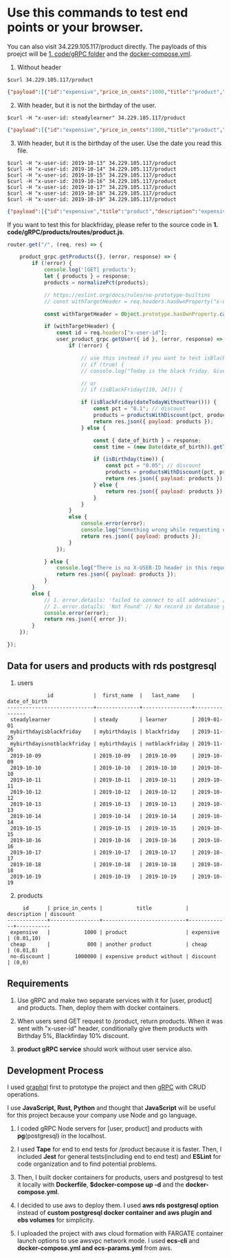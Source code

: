 # Use this commands to test end points or your browser.

You can also visit 34.229.105.117/product directly. The payloads of this proejct will be [1. code/gRPC folder](https://github.com/steadylearner/docker-examples/tree/master/1.%20code/gRPC) and the [docker-compose.yml](https://github.com/steadylearner/docker-examples/blob/master/3.%20docker-compose/gRPC/prod/aws/fargate/docker-compose.yml).

1. Without header

```console
$curl 34.229.105.117/product
```

```json
{"payload":[{"id":"expensive","price_in_cents":1000,"title":"product","description":"expensive","discount":{"pct":"0.01","value_in_cents":10}},{"id":"cheap","price_in_cents":800,"title":"another product","description":"cheap","discount":{"pct":"0.01","value_in_cents":8}},{"id":"no-discount","price_in_cents":1000000,"title":"expensive product without","description":"discount","discount":{"pct":"0","value_in_cents":0}}]}
```

2. With header, but it is not the birthday of the user.

```console
$curl -H "x-user-id: steadylearner" 34.229.105.117/product
```

```json
{"payload":[{"id":"expensive","price_in_cents":1000,"title":"product","description":"expensive","discount":{"pct":"0.01","value_in_cents":10}},{"id":"cheap","price_in_cents":800,"title":"another product","description":"cheap","discount":{"pct":"0.01","value_in_cents":8}},{"id":"no-discount","price_in_cents":1000000,"title":"expensive product without","description":"discount","discount":{"pct":"0","value_in_cents":0}}]}
```

3. With header, but it is the birthday of the user. Use the date you read this file.

```console
$curl -H "x-user-id: 2019-10-13" 34.229.105.117/product
$curl -H "x-user-id: 2019-10-14" 34.229.105.117/product
$curl -H "x-user-id: 2019-10-15" 34.229.105.117/product
$curl -H "x-user-id: 2019-10-16" 34.229.105.117/product
$curl -H "x-user-id: 2019-10-17" 34.229.105.117/product
$curl -H "x-user-id: 2019-10-18" 34.229.105.117/product
$curl -H "x-user-id: 2019-10-19" 34.229.105.117/product
```

```json
{"payload":[{"id":"expensive","title":"product","description":"expensive","discount":{"pct":"0.05","value_in_cents":50},"price_in_cents":1000},{"id":"cheap","title":"another product","description":"cheap","discount":{"pct":"0.05","value_in_cents":40},"price_in_cents":800},{"id":"no-discount","title":"expensive product without","description":"discount","discount":{"pct":"0.05","value_in_cents":50000},"price_in_cents":1000000}]}
```

If you want to test this for blackfriday, please refer to the source code in **1. code/gRPC/products/routes/product.js**.

```js
router.get("/", (req, res) => {

	product_grpc.getProducts({}, (error, response) => {
		if (!error) {
			console.log('[GET] products');
			let { products } = response;
			products = normalizePct(products);

			// https://eslint.org/docs/rules/no-prototype-builtins
			// const withTargetHeader = req.headers.hasOwnProperty("x-user-id");

			const withTargetHeader = Object.prototype.hasOwnProperty.call(req.headers, "x-user-id");

			if (withTargetHeader) {
				const id = req.headers["x-user-id"];
				user_product_grpc.getUser({ id }, (error, response) => {
					if (!error) {

						// use this instead if you want to test isBlackFriday
						// if (true) {
						// console.log("Today is the black friday. Give 10% discount anyway.");

						// or
						// if (isBlackFriday([10, 24])) {

						if (isBlackFriday(dateTodayWithoutYear())) {
							const pct = "0.1"; // discount
							products = productsWithDiscount(pct, products);
							return res.json({ payload: products });
						} else {

							const { date_of_birth } = response;
							const time = (new Date(date_of_birth)).getTime();

							if (isBirthday(time)) {
								const pct = "0.05"; // discount
								products = productsWithDiscount(pct, products);
								return res.json({ payload: products });
							} else {
								return res.json({ payload: products });
							}
						}
					}
					else {
						console.error(error);
						console.log("Something wrong while requesting user data.");
						return res.json({ payload: products });
					}
				});

			} else {
				console.log("There is no X-USER-ID header in this request.");
				return res.json({ payload: products });
			}
		}
		else {
			// 1. error.details: 'failed to connect to all addresses' // server fail
			// 2. error.datails: 'Not Found' // No record in database yet
			console.error(error);
			return res.json({ error });
		}
	});

});
``` 

## Data for users and products with rds postgresql

1. users

```console
             id             |  first_name  |   last_name    | date_of_birth 
----------------------------+--------------+----------------+---------------
 steadylearner              | steady       | learner        | 2019-01-01
 mybirthdayisblackfriday    | mybirthdayis | blackfriday    | 2019-11-25
 mybirthdayisnotblackfriday | mybirthdayis | notblackfriday | 2019-11-26
 2019-10-09                 | 2019-10-09   | 2019-10-09     | 2019-10-09
 2019-10-10                 | 2019-10-10   | 2019-10-10     | 2019-10-10
 2019-10-11                 | 2019-10-11   | 2019-10-11     | 2019-10-11
 2019-10-12                 | 2019-10-12   | 2019-10-12     | 2019-10-12
 2019-10-13                 | 2019-10-13   | 2019-10-13     | 2019-10-13
 2019-10-14                 | 2019-10-14   | 2019-10-14     | 2019-10-14
 2019-10-15                 | 2019-10-15   | 2019-10-15     | 2019-10-15
 2019-10-16                 | 2019-10-16   | 2019-10-16     | 2019-10-16
 2019-10-17                 | 2019-10-17   | 2019-10-17     | 2019-10-17
 2019-10-18                 | 2019-10-18   | 2019-10-18     | 2019-10-18
 2019-10-19                 | 2019-10-19   | 2019-10-19     | 2019-10-19
```

2. products

```console
     id      | price_in_cents |           title           | description | discount
-------------+----------------+---------------------------+-------------+-----------
 expensive   |           1000 | product                   | expensive   | (0.01,10)
 cheap       |            800 | another product           | cheap       | (0.01,8)
 no-discount |        1000000 | expensive product without | discount    | (0,0)
```

## Requirements

1. Use gRPC and make two separate services with it for [user, product] and products. Then, deploy them with docker containers.

2. When users send GET request to /product, return products. When it was sent with "x-user-id" header, conditionally give them products with Birthday 5%, Blackfirday 10% discount.

3. **product gRPC service** should work without user service also.

## Development Process

I used [graphql](https://github.com/steadylearner/Graphql-Express-Postgresql) first to prototype the project and then [gRPC](https://github.com/steadylearner/gRPC-Express-Postgresql) with CRUD operations.

I use **JavaScript, Rust, Python** and thought that **JavaScript** will be useful for this project because your company use Node and go language.

1. I coded gRPC Node servers for [user, product] and products with **pg**(postgresql) in the localhost.

2. I used **Tape** for end to end tests for /product because it is faster. Then, I included **Jest** for general tests(including end to end test) and **ESLint** for code organization and to find potential problems.

3. Then, I built docker containers for products, users and postgresql to test it locally with **Dockerfile**, **$docker-compose up -d** and the **docker-compose.yml**.

4. I decided to use aws to deploy them. I used **aws rds postgresql option** instead of **custom postgresql docker container and aws plugin and ebs volumes** for simplicity.

5. I uploaded the project with aws cloud formation with FARGATE container launch options to use awsvpc network mode. I used **ecs-cli** and **docker-compose.yml and ecs-params.yml** from aws.
